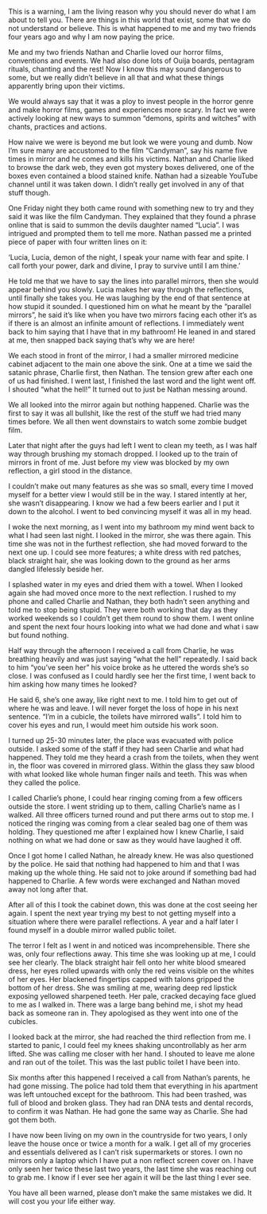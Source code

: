 This is a warning, I am the living reason why you should never do what I am about to tell you. There are things in this world that exist, some that we do not understand or believe. This is what happened to me and my two friends four years ago and why I am now paying the price.

Me and my two friends Nathan and Charlie loved our horror films, conventions and events. We had also done lots of Ouija boards, pentagram rituals, chanting and the rest! Now I know this may sound dangerous to some, but we really didn’t believe in all that and what these things apparently bring upon their victims. 

We would always say that it was a ploy to invest people in the horror genre and make horror films, games and experiences more scary.  In fact we were actively looking at new ways to summon “demons, spirits and witches” with chants, practices and actions. 

How naive we were is beyond me but look we were young and dumb. Now I’m sure many are accustomed to the film “Candyman”, say his name five times in mirror and he comes and kills his victims. Nathan and Charlie liked to browse the dark web, they even got mystery boxes delivered, one of the boxes even contained a blood stained knife. Nathan had a sizeable YouTube channel until it was taken down. I didn’t really get involved in any of that stuff though. 

One Friday night they both came round with something new to try and they said it was like the film Candyman. They explained that they found a phrase online that is said to summon the devils daughter named “Lucia”. I was intrigued and prompted them to tell me more. Nathan passed me a printed piece of paper with four written lines on it:

‘Lucia, Lucia, demon of the night,
I speak your name with fear and spite.
I call forth your power, dark and divine,
I pray to survive until I am thine.’

He told me that we have to say the lines into parallel mirrors, then she would appear behind you slowly. Lucia makes her way through the reflections, until finally she takes you. He was laughing by the end of that sentence at how stupid it sounded. I questioned him on what he meant by the “parallel mirrors”, he said it’s like when you have two mirrors facing each other it’s as if there is an almost an infinite amount of reflections. I immediately went back to him saying that I have that in my bathroom! He leaned in and stared at me, then snapped back saying that’s why we are here!

We each stood in front of the mirror, I had a smaller mirrored medicine cabinet adjacent to the main one above the sink. One at a time we said the satanic phrase, Charlie first, then Nathan. The tension grew after each one of us had finished. I went last, I finished the last word and the light went off. I shouted “what the hell!” It turned out to just be Nathan messing around. 

We all looked into the mirror again but nothing happened. Charlie was the first to say it was all bullshit, like the rest of the stuff we had tried many times before. We all then went downstairs to watch some zombie budget film.

Later that night after the guys had left I went to clean my teeth, as I was half way through  brushing my stomach dropped. I looked up to the train of mirrors in front of me. Just before my view was blocked by my own reflection, a girl stood in the distance. 

I couldn’t make out many features as she was so small, every time I moved myself for a better view I would still be in the way. I stared intently at her, she wasn’t disappearing. I know we had a few beers earlier and I put it down to the alcohol. I went to bed convincing myself it was all in my head. 

I woke the next morning, as I went into my bathroom my mind went back to what I had seen last night. I looked in the mirror, she was there again. This time she was not in the furthest reflection, she had moved forward to the next one up. I could see more features; a white dress with red patches, black straight hair, she was looking down to the ground as her arms dangled lifelessly beside her. 

I splashed water in my eyes and dried them with a towel. When I looked again she had moved once more to the next reflection. 
I rushed to my phone and called Charlie and Nathan, they both hadn’t seen anything and told me to stop being stupid. They were both working that day as they worked weekends so I couldn’t get them round to show them. I went online and spent the next four hours looking into what we had done and what i saw but found nothing. 

Half way through the afternoon I received a call from Charlie, he was breathing heavily and was just saying “what the hell” repeatedly. I said back to him “you’ve seen her” his voice broke as he uttered the words she’s so close. I was confused as I could hardly see her the first time, I went back to him asking how many times he looked? 

He said 6, she’s one away, like right next to me. I told him to get out of where he was and leave. I will never forget the loss of hope in his next sentence. “I’m in a cubicle, the toilets have mirrored walls”. I told him to cover his eyes and run, I would meet him outside his work soon. 

I turned up 25-30 minutes later, the place was evacuated with police outside. I asked some of the staff if they had seen Charlie and what had happened. They told me they heard a crash from the toilets, when they went in, the floor was covered in mirrored glass. Within the glass they saw blood with what looked like whole human finger nails and teeth. This was when they called the police. 


I called Charlie’s phone, I could hear ringing coming from a few officers outside the store. I went striding up to them, calling Charlie’s name as I walked. All three officers turned round and put there arms out to stop me. I noticed the ringing was coming from a clear sealed bag one of them was holding. They questioned me after I explained how I knew Charlie, I said nothing on what we had done or saw as they would have laughed it off. 

Once I got home I called Nathan, he already knew. He was also questioned by the police. He said that nothing had happened to him and that I was making up the whole thing. He said not to joke around if something bad had happened to Charlie. A few words were exchanged and Nathan moved away not long after that.

After all of this I took the cabinet down, this  was done at the cost seeing her again. I spent the next year trying my best to not getting myself into a situation where there were parallel reflections. A year and a half later I found myself in a double mirror walled public toilet. 

The terror I felt as I went in and noticed was incomprehensible. There she was, only four reflections away. This time she was looking up at me, I could see her clearly. The black straight hair fell onto her white blood smeared dress, her eyes rolled upwards with only the red veins visible on the whites of her eyes. Her blackened fingertips capped with talons gripped the bottom of her dress. She was smiling at me, wearing deep red lipstick exposing yellowed sharpened teeth. Her pale, cracked decaying face glued to me as I walked in. There was a large bang behind me, i shot my head back as someone ran in. They apologised as they went into one of the cubicles. 

I looked back at the mirror, she had reached the third reflection from me. I started to panic, I could feel my knees shaking uncontrollably as her arm lifted. She was calling me closer with her hand. I shouted to leave me alone and ran out of the toilet. This was the last public toilet I have been into. 

Six months after this happened I received a call from Nathan’s parents, he had gone missing. The police had told them that everything in his apartment was left untouched except for the bathroom. This had been trashed,  was full of blood and broken glass. They had ran DNA tests and dental records, to confirm it was Nathan. He had gone the same way as Charlie. She had got them both.

I have now been living on my own in the countryside for two years, I only leave the house once or twice a month for a walk. I get all of my groceries and essentials delivered as I can’t risk supermarkets or stores. I own no mirrors only a laptop which I have put a non reflect screen cover on. I have only seen her twice these last two years, the last time she was reaching out to grab me. I know if I ever see her again it will be the last thing I ever see. 

You have all been warned, please don’t make the same mistakes we did. It will cost you your life either way.